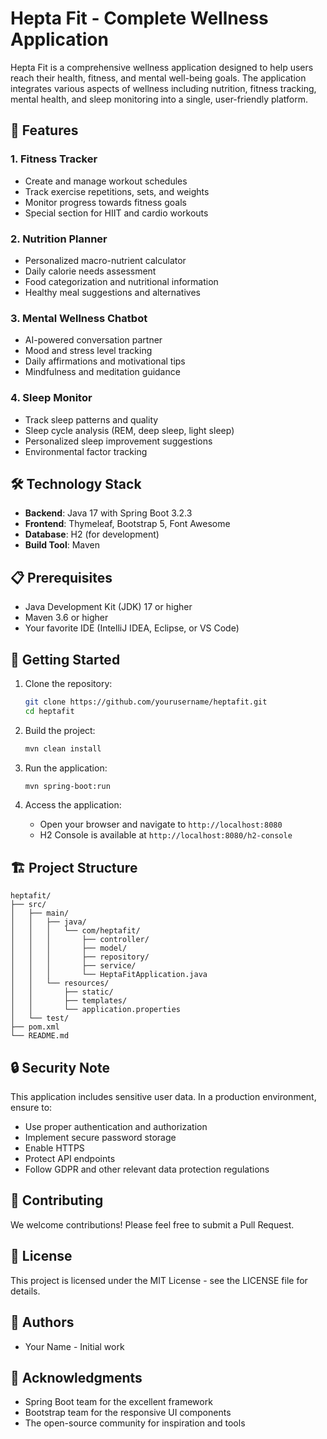 # Hepta Fit - Complete Wellness Application

Hepta Fit is a comprehensive wellness application designed to help users reach their health, fitness, and mental well-being goals. The application integrates various aspects of wellness including nutrition, fitness tracking, mental health, and sleep monitoring into a single, user-friendly platform.

## 🌟 Features

### 1. Fitness Tracker
- Create and manage workout schedules
- Track exercise repetitions, sets, and weights
- Monitor progress towards fitness goals
- Special section for HIIT and cardio workouts

### 2. Nutrition Planner
- Personalized macro-nutrient calculator
- Daily calorie needs assessment
- Food categorization and nutritional information
- Healthy meal suggestions and alternatives

### 3. Mental Wellness Chatbot
- AI-powered conversation partner
- Mood and stress level tracking
- Daily affirmations and motivational tips
- Mindfulness and meditation guidance

### 4. Sleep Monitor
- Track sleep patterns and quality
- Sleep cycle analysis (REM, deep sleep, light sleep)
- Personalized sleep improvement suggestions
- Environmental factor tracking

## 🛠 Technology Stack

- **Backend**: Java 17 with Spring Boot 3.2.3
- **Frontend**: Thymeleaf, Bootstrap 5, Font Awesome
- **Database**: H2 (for development)
- **Build Tool**: Maven

## 📋 Prerequisites

- Java Development Kit (JDK) 17 or higher
- Maven 3.6 or higher
- Your favorite IDE (IntelliJ IDEA, Eclipse, or VS Code)

## 🚀 Getting Started

1. Clone the repository:
   ```bash
   git clone https://github.com/yourusername/heptafit.git
   cd heptafit
   ```

2. Build the project:
   ```bash
   mvn clean install
   ```

3. Run the application:
   ```bash
   mvn spring-boot:run
   ```

4. Access the application:
   - Open your browser and navigate to `http://localhost:8080`
   - H2 Console is available at `http://localhost:8080/h2-console`

## 🏗 Project Structure

```
heptafit/
├── src/
│   ├── main/
│   │   ├── java/
│   │   │   └── com/heptafit/
│   │   │       ├── controller/
│   │   │       ├── model/
│   │   │       ├── repository/
│   │   │       ├── service/
│   │   │       └── HeptaFitApplication.java
│   │   └── resources/
│   │       ├── static/
│   │       ├── templates/
│   │       └── application.properties
│   └── test/
├── pom.xml
└── README.md
```

## 🔒 Security Note

This application includes sensitive user data. In a production environment, ensure to:
- Use proper authentication and authorization
- Implement secure password storage
- Enable HTTPS
- Protect API endpoints
- Follow GDPR and other relevant data protection regulations

## 🤝 Contributing

We welcome contributions! Please feel free to submit a Pull Request.

## 📝 License

This project is licensed under the MIT License - see the LICENSE file for details.

## 👥 Authors

- Your Name - Initial work

## 🙏 Acknowledgments

- Spring Boot team for the excellent framework
- Bootstrap team for the responsive UI components
- The open-source community for inspiration and tools 